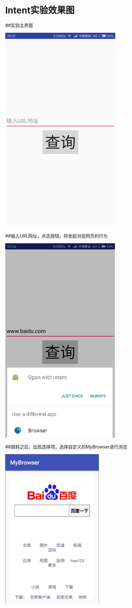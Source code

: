 # Intent实验效果图

##实验主界面

  ![image](https://github.com/Charleeee/Intent/blob/master/image/11.png)
  
##输入URL网址，点击按钮，将发起浏览网页的行为

  ![image](https://github.com/Charleeee/Intent/blob/master/image/22.png)
  
##跳转之后，出现选择项，选择自定义的MyBrowser进行浏览

  ![image](https://github.com/Charleeee/Intent/blob/master/image/33.png)
